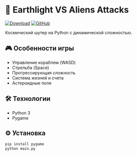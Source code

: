 # 👾 Earthlight VS Aliens Attacks

[![Download](https://img.shields.io/badge/Download_Game-blue?style=for-the-badge)](https://github.com/DIBERLOG/Earthlight-VS-Aliens-Attacks/releases)
[![GitHub](https://img.shields.io/badge/View_Code-black?style=for-the-badge)](https://github.com/DIBERLOG/Earthlight-VS-Aliens-Attacks)

Космический шутер на Python с динамической сложностью.

## 🎮 Особенности игры
- Управление кораблем (WASD)
- Стрельба (Space)
- Прогрессирующая сложность
- Система жизней и счета
- Астероидные поля

## 🛠 Технологии
- Python 3
- Pygame

## ⚙️ Установка
```bash
pip install pygame
python main.py
